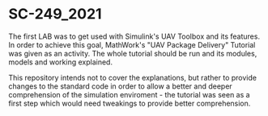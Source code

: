 # SC-249_2021
 The first LAB was to get used with Simulink's UAV Toolbox and its features.
 In order to achieve this goal, MathWork's "UAV Package Delivery" Tutorial was given as an activity. The whole tutorial should be run and its modules, models and working explained.
 
 This repository intends not to cover the explanations, but rather to provide changes to the standard code in order to allow a better and deeper comprehension of the simulation enviroment - the tutorial was seen as a first step which would need tweakings to provide better comprehension.
